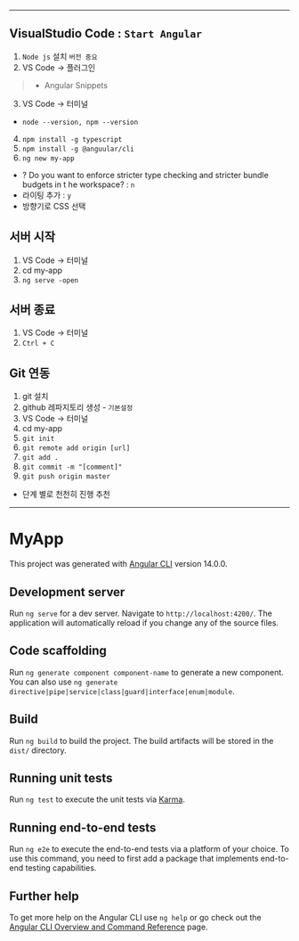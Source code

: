 ***

## VisualStudio Code : `Start Angular`

1. `Node js` 설치 `버전 중요`
2. VS Code -> 플러그인
> * Angular Snippets
3. VS Code -> 터미널
* `node --version, npm --version`
4. `npm install -g typescript`
5. `npm install -g @anguular/cli`
6. `ng new my-app`
* ? Do you want to enforce stricter type checking and stricter bundle budgets in t
he workspace? : `n`
* 라이팅 추가 : `y`
* 방향기로 CSS 선택

## 서버 시작

1. VS Code -> 터미널
2. cd my-app
3. `ng serve -open`

## 서버 종료

1. VS Code -> 터미널
2. `Ctrl + C`

## Git 연동

1. git 설치
2. github 레파지토리 생성 - `기본설정`
3. VS Code -> 터미널
4. cd my-app
5. `git init`
6. `git remote add origin [url]`
7. `git add .`
8. `git commit -m "[comment]"`
9. `git push origin master`
* 단계 별로 천천히 진행 추천

***

# MyApp

This project was generated with [Angular CLI](https://github.com/angular/angular-cli) version 14.0.0.

## Development server

Run `ng serve` for a dev server. Navigate to `http://localhost:4200/`. The application will automatically reload if you change any of the source files.

## Code scaffolding

Run `ng generate component component-name` to generate a new component. You can also use `ng generate directive|pipe|service|class|guard|interface|enum|module`.

## Build

Run `ng build` to build the project. The build artifacts will be stored in the `dist/` directory.

## Running unit tests

Run `ng test` to execute the unit tests via [Karma](https://karma-runner.github.io).

## Running end-to-end tests

Run `ng e2e` to execute the end-to-end tests via a platform of your choice. To use this command, you need to first add a package that implements end-to-end testing capabilities.

## Further help

To get more help on the Angular CLI use `ng help` or go check out the [Angular CLI Overview and Command Reference](https://angular.io/cli) page.
